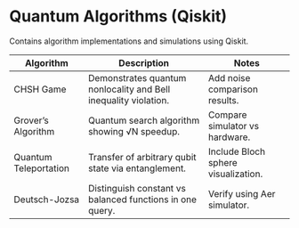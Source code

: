 # Quantum Algorithms (Qiskit)

Contains algorithm implementations and simulations using Qiskit.

| Algorithm | Description | Notes |
|------------|--------------|-------|
| CHSH Game | Demonstrates quantum nonlocality and Bell inequality violation. | Add noise comparison results. |
| Grover’s Algorithm | Quantum search algorithm showing √N speedup. | Compare simulator vs hardware. |
| Quantum Teleportation | Transfer of arbitrary qubit state via entanglement. | Include Bloch sphere visualization. |
| Deutsch-Jozsa | Distinguish constant vs balanced functions in one query. | Verify using Aer simulator. |
